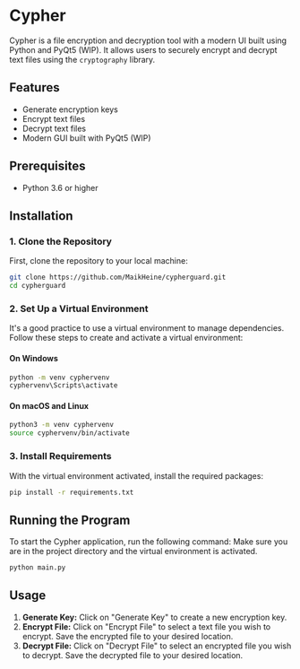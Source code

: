 # Cypher

Cypher is a file encryption and decryption tool with a modern UI built using Python and PyQt5 (WIP). It allows users to securely encrypt and decrypt text files using the `cryptography` library.

## Features

- Generate encryption keys
- Encrypt text files
- Decrypt text files
- Modern GUI built with PyQt5 (WIP)

## Prerequisites

- Python 3.6 or higher

## Installation

### 1. Clone the Repository

First, clone the repository to your local machine:

```bash
git clone https://github.com/MaikHeine/cypherguard.git
cd cypherguard
```

### 2. Set Up a Virtual Environment

It's a good practice to use a virtual environment to manage dependencies. Follow these steps to create and activate a virtual environment:

#### On Windows

```bash
python -m venv cyphervenv
cyphervenv\Scripts\activate
```

#### On macOS and Linux

```bash
python3 -m venv cyphervenv
source cyphervenv/bin/activate
```

### 3. Install Requirements

With the virtual environment activated, install the required packages:

```bash
pip install -r requirements.txt
```

## Running the Program

To start the Cypher application, run the following command:
Make sure you are in the project directory and the virtual environment is activated.

```bash
python main.py
```

## Usage

1. **Generate Key:** Click on "Generate Key" to create a new encryption key.
2. **Encrypt File:** Click on "Encrypt File" to select a text file you wish to encrypt. Save the encrypted file to your desired location.
3. **Decrypt File:** Click on "Decrypt File" to select an encrypted file you wish to decrypt. Save the decrypted file to your desired location.


